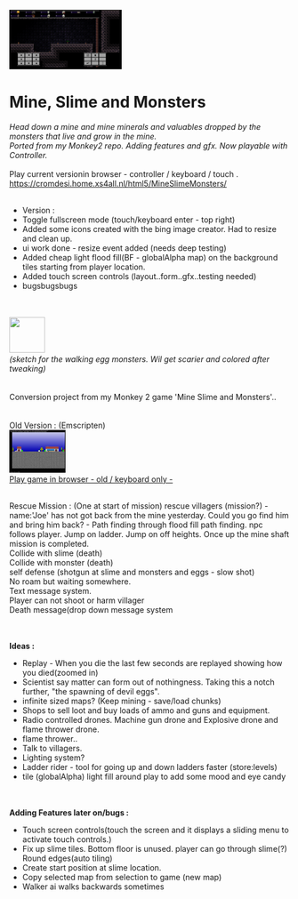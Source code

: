 <img src="Media/may2023.png" width=40% height=40%><br>
# Mine, Slime and Monsters
*Head down a mine and mine minerals and valuables dropped by the monsters that live and grow in the mine.*<br>
*Ported from my Monkey2 repo. Adding features and gfx. Now playable with Controller.*
<br><br>
Play current versionin browser - controller / keyboard / touch .<br>
https://cromdesi.home.xs4all.nl/html5/MineSlimeMonsters/
<br><br>

* Version :
* Toggle fullscreen mode (touch/keyboard enter - top right)
* Added some icons created with the bing image creator. Had to resize and clean up.
* ui work done - resize event added (needs deep testing)
* Added cheap light flood fill(BF - globalAlpha map) on the background tiles starting from player location.
* Added touch screen controls (layout..form..gfx..testing needed)
* bugsbugsbugs


<br><br>
<img src="https://cromdesi.home.xs4all.nl/images/linking/gif/dogsketch.gif" width=64 height=64><br>
*(sketch for the walking egg monsters. Wil get scarier and colored after tweaking)*
<br>
<br>
<br>
Conversion project from my Monkey 2 game 'Mine Slime and Monsters'..
<br>    
<br>Old Version : (Emscripten)<br>
<img src="Media/oldversion.jpg" width="20%"></img><br>
[Play game in browser - old / keyboard only -](https://cromdesi.home.xs4all.nl/emscripten/monstermineslime/Untitled1.html)
<br><br>

Rescue Mission : (One at start of mission)
rescue villagers (mission?) - name:'Joe' has not got back from the mine yesterday. Could you go find him and bring him back? - 
Path finding through flood fill path finding. npc follows player. Jump on ladder. Jump on off heights. Once up the mine shaft
mission is completed.<br>
Collide with slime (death)<br>
Collide with monster (death)<br>
self defense (shotgun at slime and monsters and eggs - slow shot)<br>
No roam but waiting somewhere.<br>
Text message system.<br>
Player can not shoot or harm villager<br>
Death message(drop down message system<br>


 <br><br>
**Ideas :**
* Replay - When you die the last few seconds are replayed showing how you died(zoomed in)
* Scientist say matter can form out of nothingness. Taking this a notch further, "the spawning of devil eggs".
* infinite sized maps? (Keep mining - save/load chunks)
* Shops to sell loot and buy loads of ammo and guns and equipment.
* Radio controlled drones. Machine gun drone and Explosive drone and flame thrower drone.
* flame thrower..
* Talk to villagers.
* Lighting system?
* Ladder rider - tool for going up and down ladders faster (store:levels)
* tile (globalAlpha) light fill around play to add some mood and eye candy

<br><br>
**Adding Features later on/bugs :**
* Touch screen controls(touch the screen and it displays a sliding menu to activate touch controls.)
* Fix up slime tiles. Bottom floor is unused. player can go through slime(?) Round edges(auto tiling)
* Create start position at slime location.
* Copy selected map from selection to game (new map)
* Walker ai walks backwards sometimes


